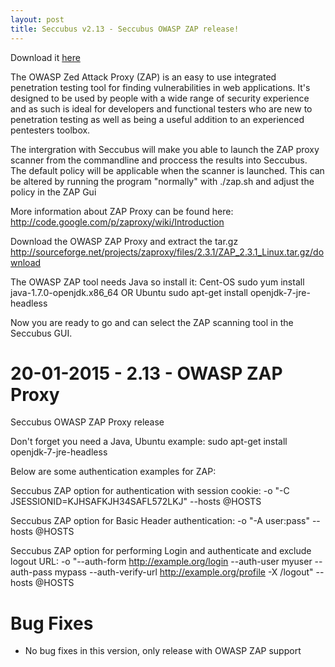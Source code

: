 ```yaml
---
layout: post
title: Seccubus v2.13 - Seccubus OWASP ZAP release!
---
```


Download it [here](https://github.com/schubergphilis/Seccubus_v2/releases)

The OWASP Zed Attack Proxy (ZAP) is an easy to use integrated penetration testing tool 
for finding vulnerabilities in web applications. It's designed to be used by people with 
a wide range of security experience and as such is ideal for developers and functional testers 
who are new to penetration testing as well as being a useful addition to an experienced pentesters toolbox.

The intergration with Seccubus will make you able to launch the ZAP proxy scanner from the commandline 
and proccess the results into Seccubus. The default policy will be applicable when the scanner is launched. 
This can be altered by running the program "normally" with ./zap.sh and adjust the policy in the ZAP Gui

More information about ZAP Proxy can be found here: 
http://code.google.com/p/zaproxy/wiki/Introduction

Download the OWASP ZAP Proxy and extract the tar.gz
http://sourceforge.net/projects/zaproxy/files/2.3.1/ZAP_2.3.1_Linux.tar.gz/download

The OWASP ZAP tool needs Java so install it:
Cent-OS
sudo yum install java-1.7.0-openjdk.x86_64
OR
Ubuntu
sudo apt-get install openjdk-7-jre-headless

Now you are ready to go and can select the ZAP scanning tool in the Seccubus GUI. 

20-01-2015 - 2.13 - OWASP ZAP Proxy
======================================
Seccubus OWASP ZAP Proxy release

Don't forget you need a Java, Ubuntu example: 
sudo apt-get install openjdk-7-jre-headless

Below are some authentication examples for ZAP:

Seccubus ZAP option for authentication with session cookie: 
-o "-C JSESSIONID=KJHSAFKJH34SAFL572LKJ"  --hosts @HOSTS

Seccubus ZAP option for Basic Header authentication: 
-o "-A user:pass" --hosts @HOSTS

Seccubus ZAP option for performing Login and authenticate and exclude logout URL: 
-o "--auth-form http://example.org/login --auth-user myuser --auth-pass mypass --auth-verify-url http://example.org/profile -X /logout" --hosts @HOSTS

Bug Fixes
============================================
* No bug fixes in this version, only release with OWASP ZAP support
